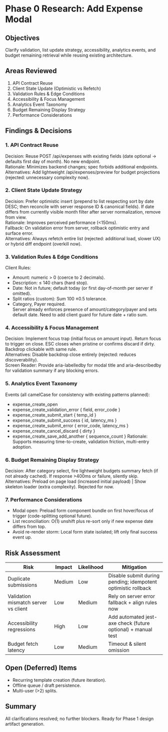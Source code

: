 # Phase 0 Research: Add Expense Modal

## Objectives
Clarify validation, list update strategy, accessibility, analytics events, and budget remaining retrieval while reusing existing architecture.

## Areas Reviewed
1. API Contract Reuse
2. Client State Update (Optimistic vs Refetch)
3. Validation Rules & Edge Conditions
4. Accessibility & Focus Management
5. Analytics Event Taxonomy
6. Budget Remaining Display Strategy
7. Performance Considerations

## Findings & Decisions

### 1. API Contract Reuse
Decision: Reuse POST /api/expenses with existing fields (date optional → defaults first day of month). No new endpoint.  
Rationale: Minimizes backend changes; spec forbids additional endpoints.  
Alternatives: Add lightweight /api/expenses/preview for budget projections (rejected: unnecessary complexity now).

### 2. Client State Update Strategy
Decision: Prefer optimistic insert (prepend to list respecting sort by date DESC; then reconcile with server response ID & canonical fields). If date differs from currently visible month filter after server normalization, remove from view.  
Rationale: Improves perceived performance (<150ms).  
Fallback: On validation error from server, rollback optimistic entry and surface error.  
Alternatives: Always refetch entire list (rejected: additional load, slower UX) or hybrid diff endpoint (overkill now).

### 3. Validation Rules & Edge Conditions
Client Rules:  
- Amount: numeric > 0 (coerce to 2 decimals).  
- Description: ≤ 140 chars (hard stop).  
- Date: Not in future; default today (or first day-of-month per server if omitted).  
- Split ratios (custom): Sum 100 ±0.5 tolerance.  
- Category, Payer required.  
Server already enforces presence of amount/category/payer and sets default date. Need to add client guard for future date + ratio sum.

### 4. Accessibility & Focus Management
Decision: Implement focus trap (initial focus on amount input). Return focus to trigger on close. ESC closes when pristine or confirms discard if dirty. Backdrop clickable with same rule.  
Alternatives: Disable backdrop close entirely (rejected: reduces discoverability).  
Screen Reader: Provide aria-labelledby for modal title and aria-describedby for validation summary if any blocking errors.

### 5. Analytics Event Taxonomy
Events (all camelCase for consistency with existing patterns planned):  
- expense_create_open  
- expense_create_validation_error { field, error_code }  
- expense_create_submit_start { temp_id }  
- expense_create_submit_success { id, latency_ms }  
- expense_create_submit_error { error_code, latency_ms }  
- expense_create_cancel_discard { dirty }  
- expense_create_save_add_another { sequence_count }
Rationale: Supports measuring time-to-create, validation friction, multi-entry adoption.

### 6. Budget Remaining Display Strategy
Decision: After category select, fire lightweight budgets summary fetch (if not already cached). If response >400ms or failure, silently skip.  
Alternatives: Preload on page load (increased initial payload) | Show skeleton loader (extra complexity). Rejected for now.

### 7. Performance Considerations
- Modal open: Preload form component bundle on first hover/focus of trigger (code-splitting optional future).  
- List reconciliation: O(1) unshift plus re-sort only if new expense date differs from top.  
- Avoid re-render storm: Local form state isolated; lift only final success event up.

## Risk Assessment
| Risk | Impact | Likelihood | Mitigation |
|------|--------|-----------|------------|
| Duplicate submissions | Medium | Low | Disable submit during pending; idempotent optimistic rollback |
| Validation mismatch server vs client | Low | Medium | Rely on server error fallback + align rules now |
| Accessibility regressions | High | Low | Add automated jest-axe check (future optional) + manual test |
| Budget fetch latency | Low | Medium | Timeout & silent omission |

## Open (Deferred) Items
- Recurring template creation (future iteration).  
- Offline queue / draft persistence.  
- Multi-user (>2) splits.

## Summary
All clarifications resolved; no further blockers. Ready for Phase 1 design artifact generation.
